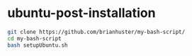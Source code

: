 # ubuntu-post-installation

```bash
git clone https://github.com/brianhuster/my-bash-script/
cd my-bash-script
bash setupUbuntu.sh
```
